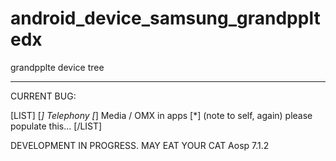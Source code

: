 # android_device_samsung_grandppltedx
grandpplte device tree

-----
CURRENT BUG:

[LIST]
[*] Telephony
[*] Media / OMX in apps
[*] (note to self, again) please populate this...
[/LIST]

DEVELOPMENT IN PROGRESS. MAY EAT YOUR CAT
Aosp 7.1.2
